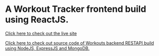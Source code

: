 # A Workout Tracker frontend build using ReactJS.

[Click here to check out the live site](https://workouts-rp.netlify.app/)

[Click here to check out source code of Workouts backend RESTAPI build using NodeJS, ExpressJS and MongoDB.](https://github.com/rajeshpoojari39/Workouts-backend.)
